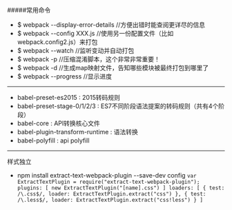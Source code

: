 #####常用命令

* $ webpack --display-error-details //方便出错时能查阅更详尽的信息
* $ webpack --config XXX.js //使用另一份配置文件（比如webpack.config2.js）来打包
* $ webpack --watch //监听变动并自动打包
* $ webpack -p //压缩混淆脚本，这个非常非常重要！
* $ webpack -d //生成map映射文件，告知哪些模块被最终打包到哪里了
* $ webpack --progress //显示进度
***
* babel-preset-es2015 : 2015转码规则
* babel-preset-stage-0/1/2/3 : ES7不同阶段语法提案的转码规则（共有4个阶段）
* babel-core : API转换核心文件
* babel-plugin-transform-runtime : 语法转换
* babel-polyfill : api polyfill　　
***
样式独立
* npm install extract-text-webpack-plugin --save-dev
config 
`var ExtractTextPlugin = require("extract-text-webpack-plugin");
plugins: [
  new ExtractTextPlugin("[name].css")
]
loaders: [
  { test: /\.css$/, loader: ExtractTextPlugin.extract("css") },
  { test: /\.less$/, loader: ExtractTextPlugin.extract("css!less") }
]`